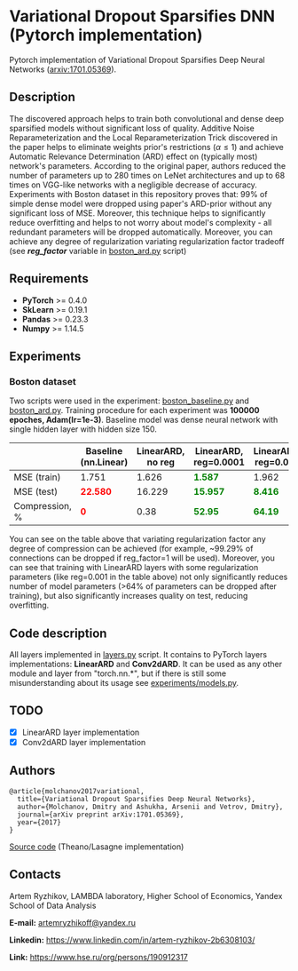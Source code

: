 # Variational Dropout Sparsifies DNN (Pytorch implementation)
Pytorch implementation of Variational Dropout Sparsifies Deep Neural Networks ([arxiv:1701.05369](https://arxiv.org/abs/1701.05369)).

## Description
The discovered approach helps to train both convolutional and dense deep sparsified models without significant loss of quality. Additive Noise Reparameterization
and the Local Reparameterization Trick discovered in the paper helps to eliminate weights prior's restrictions ($\alpha \leq 1$) and achieve Automatic Relevance Determination (ARD) effect on (typically most) network's parameters. According to the original paper, authors reduced the number of parameters up to 280 times on LeNet architectures and up to 68 times on VGG-like networks with a negligible decrease of accuracy. Experiments with Boston dataset in this repository proves that: 99% of simple dense model were dropped using paper's ARD-prior without any significant loss of MSE. Moreover, this technique helps to significantly reduce overfitting and helps to not worry about model's complexity - all redundant parameters will be dropped automatically. Moreover, you can achieve any degree of regularization variating regularization factor tradeoff (see ***reg_factor*** variable in [boston_ard.py](examples/boston_ard.py) script)

## Requirements
* **PyTorch** >= 0.4.0
* **SkLearn** >= 0.19.1
* **Pandas** >= 0.23.3
* **Numpy** >= 1.14.5

## Experiments

### Boston dataset

Two scripts were used in the experiment: [boston_baseline.py](experiments/boston/boston_baseline.py) and [boston_ard.py](experiments/boston/boston_ard.py). Training procedure for each experiment was **100000 epoches, Adam(lr=1e-3)**. Baseline model was dense neural network with single hidden layer with hidden size 150.

|                | Baseline (nn.Linear) | LinearARD, no reg | LinearARD, reg=0.0001 | LinearARD, reg=0.001 | LinearARD, reg=0.1 | LinearARD, reg=1 |
|----------------|----------|-------------|-----------------|----------------|--------------|------------|
| MSE (train)    | 1.751    | 1.626       | <span style="color:green"><b>1.587</b></span>           | 1.962          | 17.167       | 33.682     |
| MSE (test)     | <span style="color:red"><b>22.580</b></span>   | 16.229      | <span style="color:green"><b>15.957</b></span>          | <span style="color:green"><b>8.416</b></span>          | 25.695       | 30.231     |
| Compression, % | <span style="color:red"><b>0</b></span>        | 0.38        | <span style="color:green"><b>52.95</b></span>           | <span style="color:green"><b>64.19</b></span>          | <span style="color:green"><b>97.29</b></span>        | <span style="color:green"><b>99.29</b></span>      |

You can see on the table above that variating regularization factor any degree of compression can be achieved (for example, ~99.29% of connections can be dropped if reg_factor=1 will be used). Moreover, you can see that training with LinearARD layers with some regularization parameters (like reg=0.001 in the table above) not only significantly reduces number of model parameters (>64% of parameters can be dropped after training), but also significantly increases quality on test, reducing overfitting.

## Code description

All layers implemented in [layers.py](layers.py) script. It contains to PyTorch layers implementations: **LinearARD** and **Conv2dARD**. It can be used as any other module and layer from "torch.nn.\*", but if there is still some misunderstanding about its usage see [experiments/models.py](experiments/models.py).


## TODO
- [X] LinearARD layer implementation
- [X] Conv2dARD layer implementation

## Authors

```
@article{molchanov2017variational,
  title={Variational Dropout Sparsifies Deep Neural Networks},
  author={Molchanov, Dmitry and Ashukha, Arsenii and Vetrov, Dmitry},
  journal={arXiv preprint arXiv:1701.05369},
  year={2017}
}
```
[Source code](https://github.com/ars-ashuha/variational-dropout-sparsifies-dnn) (Theano/Lasagne implementation)

## Contacts

Artem Ryzhikov, LAMBDA laboratory, Higher School of Economics, Yandex School of Data Analysis

**E-mail:** artemryzhikoff@yandex.ru

**Linkedin:** https://www.linkedin.com/in/artem-ryzhikov-2b6308103/

**Link:** https://www.hse.ru/org/persons/190912317
